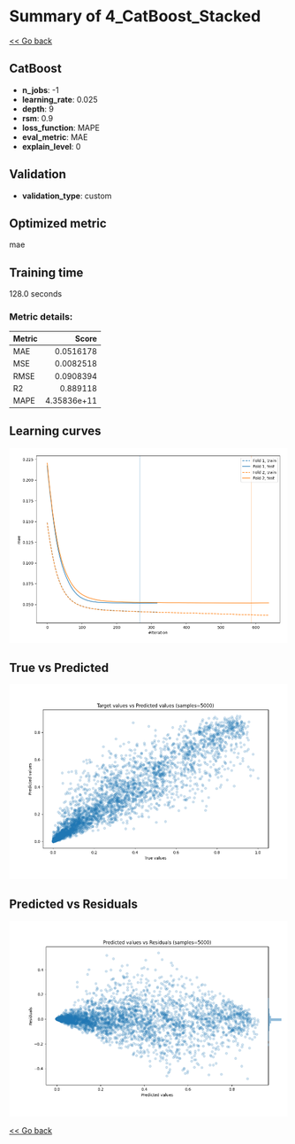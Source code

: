 # Summary of 4_CatBoost_Stacked

[<< Go back](../README.md)


## CatBoost
- **n_jobs**: -1
- **learning_rate**: 0.025
- **depth**: 9
- **rsm**: 0.9
- **loss_function**: MAPE
- **eval_metric**: MAE
- **explain_level**: 0

## Validation
 - **validation_type**: custom

## Optimized metric
mae

## Training time

128.0 seconds

### Metric details:
| Metric   |       Score |
|:---------|------------:|
| MAE      | 0.0516178   |
| MSE      | 0.0082518   |
| RMSE     | 0.0908394   |
| R2       | 0.889118    |
| MAPE     | 4.35836e+11 |



## Learning curves
![Learning curves](learning_curves.png)
## True vs Predicted

![True vs Predicted](true_vs_predicted.png)


## Predicted vs Residuals

![Predicted vs Residuals](predicted_vs_residuals.png)



[<< Go back](../README.md)
